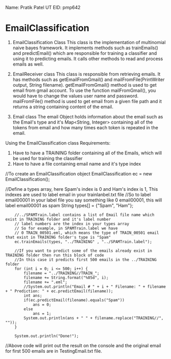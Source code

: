 Name:	Pratik Patel
UT EID:	pmp642

EmailClassification
===================
1) EmailClassification Class
	This class is the implementation of multinomial naive bayes framework. It implements methods such as trainEmails() and predictEmail() which are responsible for training a classifier and using it to predicting emails. It calls other methods to read and process emails as well.

2) EmailReceiver class
	This class is responsible from retrieving emails. It has methods such as getEmailFromGmail() and mailFromFile(PrintWriter output, String filename). getEmailFromGmail() method is used to get email from gmail account. To use the function mailFromGmail(), you would have to change the values user name and password. mailFromFile() method is used to get email from a given file path and it returns a string containing content of the email.

3) Email class
	The email Object holds information about the email such as the Email's type and it's Map<String, Integer> containing all of the tokens from email and how many times each token is repeated in the email.

Using the EmailClassification class
Requirements:
1) Have to have a TRAINING folder containing all of the Emails, which will be used for training the classifier
2) Have to have a file containing email name and it's type index

//To create an EmailClassification object
		EmailClassification ec = new EmailClassification();

//Define a types array, here Spam's index is 0 and Ham's index is 1, This indexes are used to label email in your trainlanbel.txt file
//So to label email00001 in your label file you say <type> <email filename> something like 0 email00001, this will label email00001 as spam
		String types[] = {"Spam", "Ham"};

		//../SPAMTrain.label contains a list of Email file name which exist in TRAINING folder and it's label number
		// label numbers are the index in your types array
		// So for example, in SPAMTrain.label we have 
		// 0 TRAIN_00501.eml, which means the type of TRAIN_00501 email that exist in TRAINING folder's type is "Spam"
		ec.trainEmails(types, "../TRAINING" , "../SPAMTrain.label");

		//If you want to predict some of the emails already exist in TRAINING folder then run this block of code
		//In this case it predicts first 500 emails in the ../TRAINING folder
		for (int i = 0; i <= 500; i++) {
			filename = "../TRAINING//TRAIN_";
			filename += String.format("%05d", i);
			filename += ".eml";
			//System.out.println("Email # " + i + " Filename: " + filename + " Prediction: " + ec.predictEmail(filename));
			int ans;
			if(ec.predictEmail(filename).equals("Spam"))
				ans = 0;
			else
				ans = 1;
			System.out.println(ans + " " + filename.replace("TRAINING//", ""));
		}
		
		System.out.println("Done!");
//Above code will print out the result on the console and the original email for first 500 emails are in TestingEmail.txt file.